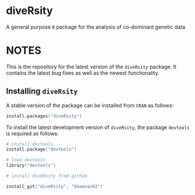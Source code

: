 diveRsity
=========

A general purpose ```R``` package for the analysis of co-dominant genetic data


# NOTES

This is the repository for the latest version of the ```diveRsity``` package. It contains the latest bug fixes as well as the newest functionality.

## Installing ```diveRsity```

A stable version of the package can be installed from ```CRAN``` as follows:

```s
install.packages("diveRsity")
```

To install the latest development version of ```diveRsity```, the package ```devtools``` is required as follows:

```s
# install devtools
install.package("devtools")

# load devtools
library("devtools")

# install diveRsity from github

install_git("diveRsity", "kkeenan02")
```

